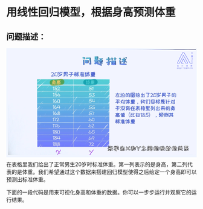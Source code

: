# **用线性回归模型，根据身高预测体重**
## **问题描述**：
![avatar](re_img/question.png)
在表格里我们给出了正常男生20岁时标准体重。第一列表示的是身高，第二列代表的是体重。我们希望通过这个数据来搭建回归模型使得之后给定一个身高即可以预测出标准体重。

下面的一段代码是用来可视化身高和体重的数据。你可以一步步运行并观察它的运行结果。
